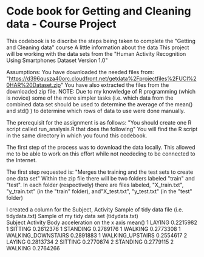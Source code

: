 # Code book for Getting and Cleaning data - Course Project
This codebook is to discribe the steps being taken to complete the "Getting and Cleaning data" course
A little information about the data
This project will be working with the data sets from the "Human Activity Recognition Using Smartphones Dataset
Version 1.0"

Assumptions:
You have downloaded the needed files from: "https://d396qusza40orc.cloudfront.net/getdata%2Fprojectfiles%2FUCI%20HAR%20Dataset.zip"
You have also extracted the files from the downloaded zip file.
NOTE: Due to my knowledge of R programming (which is novice) some of the more simpler tasks (i.e. which data from the combined data set should be used to determine the average of the mean() and std() ) to determine which rows of data to use were done manually.  

The prerequisit for the assignment is as follows:
"You should create one R script called run_analysis.R that does the following"
You will find the R script in the same directory in which you found this codebook.

The first step of the process was to download the data locally.  This allowed me to be able to work on this effort while not neededing to be connected to the Internet.

The first step requested is:
"Merges the training and the test sets to create one data set"
Within the zip file there will be two folders labeled "train" and "test". In each folder (respectively) there are files labeled, "X_train.txt", "y_train.txt" (in the "train" folder), and"X_test.txt", "y_test.txt" (in the "test" folder)

I created a column for the Subject, Activity
Sample of tidy data file (i.e. tidydata.txt)
Sample of my tidy data set (tidydata.txt)				
   Subject           Activity				Body acceleration on the x axis mean()
         1             LAYING				0.2215982
         1            SITTING				0.2612376
         1           STANDING				0.2789176
         1            WALKING				0.2773308
         1 WALKING_DOWNSTAIRS				0.2891883
         1   WALKING_UPSTAIRS				0.2554617
         2             LAYING				0.2813734
         2            SITTING				0.2770874
         2           STANDING				0.2779115
         2            WALKING				0.2764266

